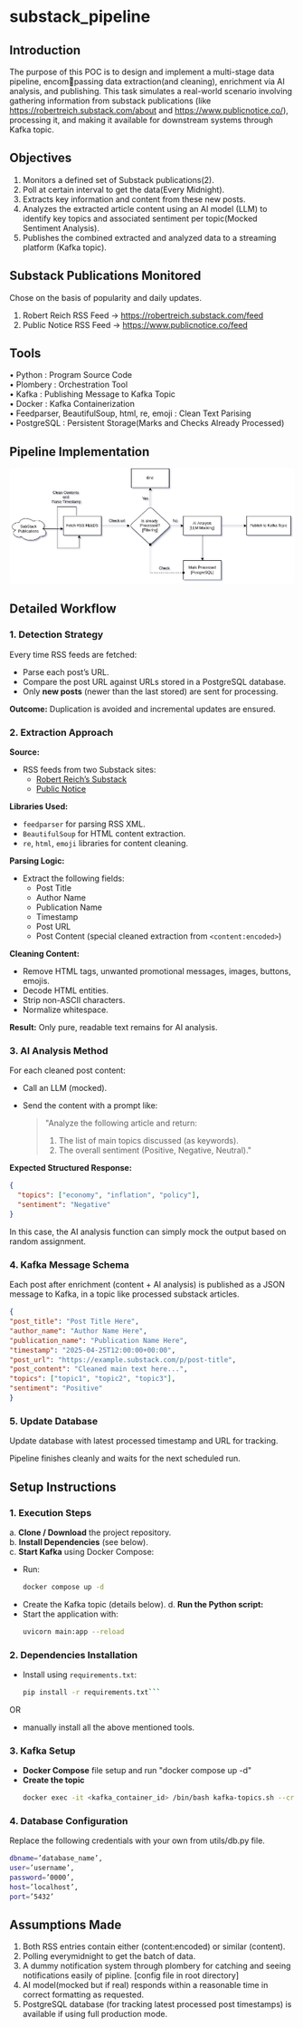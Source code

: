 # substack_pipeline

## Introduction

The purpose of this POC is to design and implement a multi-stage data pipeline, encompassing data extraction(and cleaning), enrichment via AI analysis, and publishing. This task
simulates a real-world scenario involving gathering information from substack publications
(like https://robertreich.substack.com/about and https://www.publicnotice.co/), processing
it, and making it available for downstream systems through Kafka topic.

## Objectives

1. Monitors a defined set of Substack publications(2).
2. Poll at certain interval to get the data(Every Midnight).
3. Extracts key information and content from these new posts.
4. Analyzes the extracted article content using an AI model (LLM) to identify key topics
and associated sentiment per topic(Mocked Sentiment Analysis).
5. Publishes the combined extracted and analyzed data to a streaming platform (Kafka
topic).

## Substack Publications Monitored

Chose on the basis of popularity and daily updates.
1. Robert Reich RSS Feed → https://robertreich.substack.com/feed
2. Public Notice RSS Feed → https://www.publicnotice.co/feed

## Tools

• Python : Program Source Code  
• Plombery : Orchestration Tool  
• Kafka : Publishing Message to Kafka Topic  
• Docker : Kafka Containerization  
• Feedparser, BeautifulSoup, html, re, emoji : Clean Text Parising  
• PostgreSQL : Persistent Storage(Marks and Checks Already Processed)  

## Pipeline Implementation
![Project Architecture](Substack.png)
## Detailed Workflow

### 1. Detection Strategy
Every time RSS feeds are fetched:
- Parse each post’s URL.
- Compare the post URL against URLs stored in a PostgreSQL database.
- Only **new posts** (newer than the last stored) are sent for processing.

**Outcome:** Duplication is avoided and incremental updates are ensured.



### 2. Extraction Approach

**Source:**
- RSS feeds from two Substack sites:
  - [Robert Reich’s Substack](https://robertreich.substack.com/feed)
  - [Public Notice](https://www.publicnotice.co/feed)

**Libraries Used:**
- `feedparser` for parsing RSS XML.
- `BeautifulSoup` for HTML content extraction.
- `re`, `html`, `emoji` libraries for content cleaning.

**Parsing Logic:**
- Extract the following fields:
  - Post Title
  - Author Name
  - Publication Name
  - Timestamp
  - Post URL
  - Post Content (special cleaned extraction from `<content:encoded>`)

**Cleaning Content:**
- Remove HTML tags, unwanted promotional messages, images, buttons, emojis.
- Decode HTML entities.
- Strip non-ASCII characters.
- Normalize whitespace.

**Result:** Only pure, readable text remains for AI analysis.



### 3. AI Analysis Method

For each cleaned post content:
- Call an LLM (mocked).
- Send the content with a prompt like:

  > "Analyze the following article and return:  
  > 1. The list of main topics discussed (as keywords).  
  > 2. The overall sentiment (Positive, Negative, Neutral)."

**Expected Structured Response:**

```json
{
  "topics": ["economy", "inflation", "policy"],
  "sentiment": "Negative"
}
```
In this case, the AI analysis function can simply mock the output based on random
assignment.  
### 4. Kafka Message Schema
Each post after enrichment (content + AI analysis) is published as a JSON message
to Kafka, in a topic like processed substack articles.
```json
{
"post_title": "Post Title Here",
"author_name": "Author Name Here",
"publication_name": "Publication Name Here",
"timestamp": "2025-04-25T12:00:00+00:00",
"post_url": "https://example.substack.com/p/post-title",
"post_content": "Cleaned main text here...",
"topics": ["topic1", "topic2", "topic3"],
"sentiment": "Positive"
}
```
### 5. Update Database
Update database with latest processed timestamp and URL for tracking.

Pipeline finishes cleanly and waits for the next scheduled run.

## Setup Instructions 
### 1. Execution Steps
a. **Clone / Download** the project repository.  
b. **Install Dependencies** (see below).  
c. **Start Kafka** using Docker Compose:  
   - Run:  
     ```bash
     docker compose up -d
     ```
   - Create the Kafka topic (details below).
d. **Run the Python script:**
   - Start the application with:
     ```bash
     uvicorn main:app --reload
     ```

### 2. Dependencies Installation

- Install using `requirements.txt`:
  ```bash
  pip install -r requirements.txt```
OR  
- manually install all the above mentioned tools.

### 3. Kafka Setup
- **Docker Compose** file setup and run "docker compose up -d"
- **Create the topic**
  ```bash
  docker exec -it <kafka_container_id> /bin/bash kafka-topics.sh --create --topic processed_substack_articles --bootstrapserver localhost:9092 --partitions 1 --replication-factor ```

### 4. Database Configuration
Replace the following credentials with your own from utils/db.py file.  
```bash
dbname=’database_name’,
user=’username’,
password=’0000’,
host=’localhost’,
port=’5432’
```

## Assumptions Made
1. Both RSS entries contain either (content:encoded) or similar (content).
2. Polling everymidnight to get the batch of data.
3. A dummy notification system through plombery for catching and seeing notifications
easily of pipline. [config file in root directory]
4. AI model(mocked but if real) responds within a reasonable time in correct formatting
as requested.
5. PostgreSQL database (for tracking latest processed post timestamps) is available if
using full production mode.

